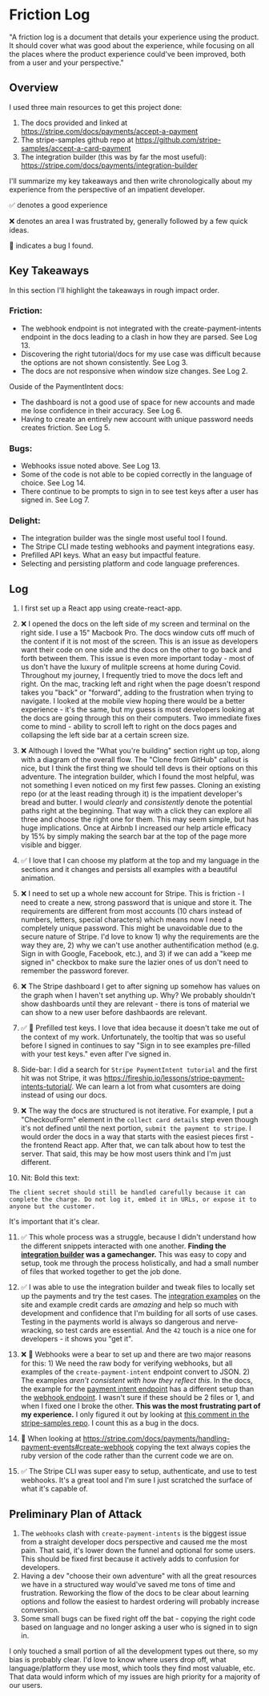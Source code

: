 # Friction Log
"A friction log is a document that details your experience using the product. It should cover what was good about the experience, while
focusing on all the places where the product experience could've been improved, both from a user and your perspective."

## Overview
I used three main resources to get this project done:
1. The docs provided and linked at https://stripe.com/docs/payments/accept-a-payment
2. The stripe-samples github repo at https://github.com/stripe-samples/accept-a-card-payment
3. The integration builder (this was by far the most useful): https://stripe.com/docs/payments/integration-builder

I'll summarize my key takeaways and then write chronologically about my experience from the perspective of an impatient developer.

✅ denotes a good experience

❌ denotes an area I was frustrated by, generally followed by a few quick ideas.

🐛 indicates a bug I found.

## Key Takeaways
In this section I'll highlight the takeaways in rough impact order.

### Friction:
* The webhook endpoint is not integrated with the create-payment-intents endpoint in the docs leading to a clash in how they are parsed. See Log 13.
* Discovering the right tutorial/docs for my use case was difficult because the options are not shown consistently. See Log 3.
* The docs are not responsive when window size changes. See Log 2.

Ouside of the PaymentIntent docs:
* The dashboard is not a good use of space for new accounts and made me lose confidence in their accuracy. See Log 6.
* Having to create an entirely new account with unique password needs creates friction. See Log 5.

### Bugs:
* Webhooks issue noted above. See Log 13.
* Some of the code is not able to be copied correctly in the language of choice. See Log 14.
* There continue to be prompts to sign in to see test keys after a user has signed in. See Log 7.

### Delight:
* The integration builder was the single most useful tool I found.
* The Stripe CLI made testing webhooks and payment integrations easy.
* Prefilled API keys. What an easy but impactful feature.
* Selecting and persisting platform and code language preferences.


## Log
1. I first set up a React app using create-react-app.

2. ❌ I opened the docs on the left side of my screen and terminal on the right side. I use a 15" Macbook Pro. The docs window cuts off much of the content if it is not most of the screen. This is an issue as developers want their code on one side and the docs on the other to go back and forth between them. This issue is even more important today - most of us don't have the luxury of mulitple screens at home during Covid.
Throughout my journey, I frequently tried to move the docs left and right. On the mac, tracking left and right when the page doesn't respond takes you "back" or "forward", adding to the frustration when trying to navigate. I looked at the mobile view hoping there would be a better experience - it's the same, but my guess is most developers looking at the docs are going through this on their computers. Two immediate fixes come to mind - ability to scroll left to right on the docs pages and collapsing the left side bar at a certain screen size.

3. ❌ Although I loved the "What you're building" section right up top, along with a diagram of the overall flow. The "Clone from GitHub" callout is nice, but I think the first thing we should tell devs is their options on this adventure. The integration builder, which I found the most helpful, was not something I even noticed on my first few passes. Cloning an existing repo (or at the least reading through it) is the impatient developer's bread and butter. I would _clearly_ and _consistently_ denote the potential paths right at the beginning. That way with a click they can explore all three and choose the right one for them. This may seem simple, but has huge implications. Once at Airbnb I increased our help article efficacy by 15% by simply making the search bar at the top of the page more visible and bigger.

4. ✅ I love that I can choose my platform at the top and my language in the sections and it changes and persists all examples with a beautiful animation.

5. ❌ I need to set up a whole new account for Stripe. This is friction - I need to create a new, strong password that is unique and store it. The requirements are different from most accounts (10 chars instead of numbers, letters, special characters) which means now I need a completely unique password.
This might be unavoidable due to the secure nature of Stripe. I'd love to know 1) why the requirements are the way they are, 2) why we can't use another authentification method (e.g. Sign in with Google, Facebook, etc.), and 3) if we can add a "keep me signed in" checkbox to make sure the lazier ones of us don't need to remember the password forever.

6. ❌ The Stripe dashboard I get to after signing up somehow has values on the graph when I haven't set anything up. Why? We probably shouldn't show dashboards until they are relevant - there is tons of material we can show to a new user before dashbaords are relevant.

7. ✅ 🐛 Prefilled test keys. I love that idea because it doesn't take me out of the context of my work. Unfortunately, the tooltip that was so useful before I signed in continues to say "Sign in to see examples pre-filled with your test keys." even after I've signed in.

8. Side-bar: I did a search for `Stripe PaymentIntent tutorial` and the first hit was not Stripe, it was https://fireship.io/lessons/stripe-payment-intents-tutorial/. We can learn a lot from what cusomters are doing instead of using our docs.

9. ❌ The way the docs are structured is not iterative. For example, I put a "CheckoutForm" element in the `collect card details` step even though it's not defined until the next portion, `submit the payment to stripe`. I would order the docs in a way that starts with the easiest pieces first - the frontend React app. After that, we can talk about how to test the server. That said, this may be how most users think and I'm just different.

10. Nit: Bold this text:
```
The client secret should still be handled carefully because it can complete the charge. Do not log it, embed it in URLs, or expose it to anyone but the customer.
```
It's important that it's clear.

11. ✅ This whole process was a struggle, because I didn't understand how the different snippets interacted with one another. <strong>Finding the [integration builder](https://stripe.com/docs/payments/integration-builder) was a gamechanger.</strong> This was easy to copy and setup, took me through the process holistically, and had a small number of files that worked together to get the job done.

12. ✅ I was able to use the integration builder and tweak files to locally set up the payments and try the test cases. The [integration examples](https://stripe.com/docs/payments/accept-a-payment#web-test-integration) on the site and example credit cards are _amazing_ and help so much with development and confidence that I'm building for all sorts of use cases. Testing in the payments world is always so dangerous and nerve-wracking, so test cards are essential. And the `42` touch is a nice one for developers - it shows you "get it".

13. ❌ 🐛 Webhooks were a bear to set up and there are two major reasons for this: 1) We need the raw body for verifying webhooks, but all examples of the `create-payment-intent` endpoint convert to JSON. 2) The examples _aren't consistent with how they reflect this_. In the docs, the example for the [payment intent endpoint](https://stripe.com/docs/payments/accept-a-payment#web-create-payment-intent) has a different setup than the [webhook endpoint](https://stripe.com/docs/payments/handling-payment-events#create-webhook). I wasn't sure if these should be 2 files or 1, and when I fixed one I broke the other. <strong>This was the most frustrating part of my experience.</strong> I only figured it out by looking at [this comment in the stripe-samples repo](https://github.com/stripe-samples/accept-a-card-payment/blob/ced1374a33c963d482ea88f29a1ff89a390831f7/using-webhooks/server/node/server.js#L11). I count this as a bug in the docs.

14. 🐛 When looking at https://stripe.com/docs/payments/handling-payment-events#create-webhook copying the text always copies the ruby version of the code rather than the current code we are on.

15. ✅ The Stripe CLI was super easy to setup, authenticate, and use to test webhooks. It's a great tool and I'm sure I just scratched the surface of what it's capable of.


## Preliminary Plan of Attack
1. The `webhooks` clash with `create-payment-intents` is the biggest issue from a straight developer docs perspective and caused me the most pain. That said, it's lower down the funnel and optional for some users. This should be fixed first because it actively adds to confusion for developers.
2. Having a dev "choose their own adventure" with all the great resources we have in a structured way would've saved me tons of time and frustration. Reworking the flow of the docs to be clear about learning options and follow the easiest to hardest ordering will probably increase conversion.
3. Some small bugs can be fixed right off the bat - copying the right code based on language and no longer asking a user who is signed in to sign in.

I only touched a small portion of all the development types out there, so my bias is probably clear. I'd love to know where users drop off, what language/platform they use most, which tools they find most valuable, etc. That data would inform which of my issues are high priority for a majority of our users.
